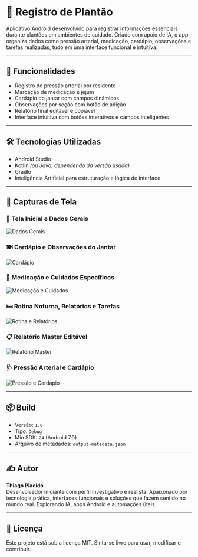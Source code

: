 # 🏥 Registro de Plantão

Aplicativo Android desenvolvido para registrar informações essenciais durante plantões em ambientes de cuidado. Criado com apoio de IA, o app organiza dados como pressão arterial, medicação, cardápio, observações e tarefas realizadas, tudo em uma interface funcional e intuitiva.

---

## 🚀 Funcionalidades

- Registro de pressão arterial por residente
- Marcação de medicação e jejum
- Cardápio do jantar com campos dinâmicos
- Observações por seção com botão de adição
- Relatório final editável e copiável
- Interface intuitiva com botões interativos e campos inteligentes

---

## 🛠️ Tecnologias Utilizadas

- Android Studio
- Kotlin *(ou Java, dependendo da versão usada)*
- Gradle
- Inteligência Artificial para estruturação e lógica de interface

---

## 📸 Capturas de Tela

### 🧾 Tela Inicial e Dados Gerais
![Dados Gerais](1.png)

### 🍽️ Cardápio e Observações do Jantar
![Cardápio](2.png)

### 💊 Medicação e Cuidados Específicos
![Medicação e Cuidados](3.png)

### 🛏️ Rotina Noturna, Relatórios e Tarefas
![Rotina e Relatórios](4.png)

### 📋 Relatório Master Editável
![Relatório Master](5.png)

### 🩺 Pressão Arterial e Cardápio
![Pressão e Cardápio](6.png)

---

## 📦 Build

- Versão: `1.0`
- Tipo: `Debug`
- Min SDK: `24` (Android 7.0)
- Arquivo de metadados: `output-metadata.json`

---

## ✍️ Autor

**Thiago Placido**  
Desenvolvedor iniciante com perfil investigativo e realista. Apaixonado por tecnologia prática, interfaces funcionais e soluções que fazem sentido no mundo real. Explorando IA, apps Android e automações úteis.

---

## 📄 Licença

Este projeto está sob a licença MIT. Sinta-se livre para usar, modificar e contribuir.
